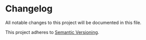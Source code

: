 # Changelog

All notable changes to this project will be documented in this file.

This project adheres to [Semantic Versioning](https://semver.org/spec/v2.0.0.html).